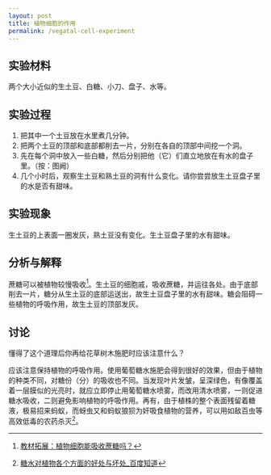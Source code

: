 ```yaml
---
layout: post
title: 植物细胞的作用
permalink: /vegatal-cell-experiment
---
```


## 实验材料

两个大小近似的生土豆、白糖、小刀、盘子、水等。

## 实验过程

1. 把其中一个土豆放在水里煮几分钟。
2. 把两个土豆的顶部和底部都削去一片，分别在各自的顶部中间挖一个洞。
3. 先在每个洞中放入一些白糖，然后分别把他（它）们直立地放在有水的盘子里。（按：图阙）
4. 几个小时后，观察生土豆和熟土豆的洞有什么变化。请你尝尝放生土豆盘子里的水是否有甜味。

## 实验现象

生土豆的上表面一圈发灰，熟土豆没有变化。生土豆盘子里的水有甜味。

## 分析与解释

蔗糖可以被植物较慢吸收[^1]。生土豆的细胞戚，吸收蔗糖，并运往各处。由于底部削去一片，糖分从生土豆的底部运送出，故生土豆盘子里的水有甜味。糖会阻碍一些植物的呼吸作用，故生土豆的顶部发灰。

## 讨论

懂得了这个道理后你再给花草树木施肥时应该注意什么？

应该注意保持植物的呼吸作用。使用葡萄糖水施肥会得到很好的效果，但由于植物的种类不同，对糖份（分）的吸收也不同。当发现叶片发皱，呈深绿色，有像覆盖着一层膜似的光亮时，就应立即停止用葡萄糖水喷雾，而改用清水喷雾，一则促进糖水吸收，二则避免影响植物的呼吸作用。再有，由于植株的整个表面残留着糖液，极易招来蚂蚁，而蚜虫又和蚂蚁狼狈为奸吸食植物的营养，可以用如敌百虫等高效低毒的农药杀灭[^2]。

[^1]: [教材拓展：植物细胞能吸收蔗糖吗？](http://blog.sina.com.cn/s/blog_918f93470101epnf.html)
[^2]: [糖水对植物各个方面的好处与坏处\_百度知道](https://zhidao.baidu.com/question/486256143.html)


